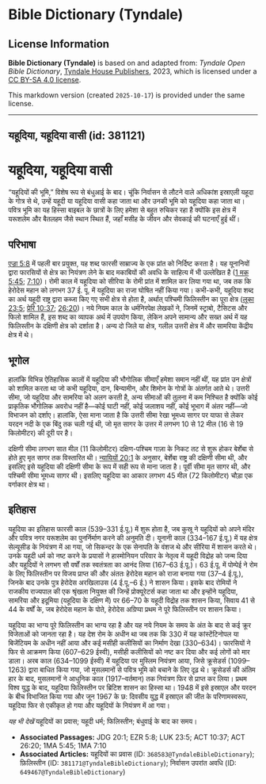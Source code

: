 # Bible Dictionary (Tyndale)

## License Information

**Bible Dictionary (Tyndale)** is based on and adapted from: _Tyndale Open Bible Dictionary_, [Tyndale House Publishers](https://tyndaleopenresources.com/), 2023, which is licensed under a [CC BY-SA 4.0 license](https://creativecommons.org/licenses/by-sa/4.0/legalcode.en).

This markdown version (created `2025-10-17`) is provided under the same license.



--------------------------------

## यहूदिया, यहूदिया वासी (id: 381121)

यहूदिया, यहूदिया वासी
=====================

“यहूदियों की भूमि,” विशेष रूप से बंधुआई के बाद। चूंकि निर्वासन से लौटने वाले अधिकांश इस्राएली यहूदा के गोत्र से थे, उन्हें यहूदी या यहूदिया वासी कहा जाता था और उनकी भूमि को यहूदिया कहा जाता था। पवित्र भूमि का यह हिस्सा बाइबल के छात्रों के लिए हमेशा से बहुत रुचिकर रहा है क्योंकि इस क्षेत्र में यरूशलेम और बैतलहम जैसे स्थान स्थित हैं, जहाँ मसीह के जीवन और सेवकाई की घटनाएँ हुई थीं।

परिभाषा
-------

[एज्रा 5:8](https://ref.ly/Ezra5:8) में पहली बार प्रयुक्त, यह शब्द फारसी साम्राज्य के एक प्रांत को निर्दिष्ट करता है। यह यूनानियों द्वारा फारसियों से क्षेत्र का नियंत्रण लेने के बाद मकाबियों की अवधि के साहित्य में भी उल्लेखित है ([1 मक 5:45](https://ref.ly/1Macc5:45); [7:10](https://ref.ly/1Macc7:10))। रोमी काल में यहूदिया को सीरिया के रोमी प्रांत में शामिल कर लिया गया था, जब तक कि हेरोदेस महान को लगभग 37 ई. पू. में यहूदिया का राजा घोषित नहीं किया गया। कभी\-कभी, यहूदिया शब्द का अर्थ यहूदी राष्ट्र द्वारा कब्जा किए गए सभी क्षेत्र से होता है, अर्थात् पश्चिमी फिलिस्तीन का पूरा क्षेत्र ([लूका 23:5](https://ref.ly/Luke23:5); [प्रेरि 10:37](https://ref.ly/Acts10:37); [26:20](https://ref.ly/Acts26:20))। नये नियम काल के धर्मनिरपेक्ष लेखकों ने, जिनमें स्ट्राबो, टैसिटस और फिलो शामिल हैं, इस शब्द का व्यापक अर्थ में उपयोग किया, लेकिन अपने सामान्य और सख्त अर्थ में यह फिलिस्तीन के दक्षिणी क्षेत्र को दर्शाता है। अन्य दो जिले या क्षेत्र, गलील उत्तरी क्षेत्र में और सामरिया केंद्रीय क्षेत्र में थे।

भूगोल
-----

हालांकि विभिन्न ऐतिहासिक कालों में यहूदिया की भौगोलिक सीमाएँ हमेशा समान नहीं थीं, यह प्रांत उन क्षेत्रों को शामिल करता था जो कभी यहूदिया, दान, बिन्यामीन, और शिमोन के गोत्रों के अंतर्गत आते थे। उत्तरी सीमा, जो यहूदिया और सामरिया को अलग करती है, अन्य सीमाओं की तुलना में कम निश्चित है क्योंकि कोई प्राकृतिक भौगोलिक अवरोध नहीं है—कोई घाटी नहीं, कोई जलाशय नहीं, कोई भूभाग में अंतर नहीं—जो विभाजन को दर्शाए। हालांकि, ऐसा माना जाता है कि उत्तरी सीमा रेखा भूमध्य सागर पर याफा से लेकर यरदन नदी के एक बिंदु तक चली गई थी, जो मृत सागर के उत्तर में लगभग 10 से 12 मील (16 से 19 किलोमीटर) की दूरी पर है।

दक्षिणी सीमा लगभग सात मील (11 किलोमीटर) दक्षिण\-पश्चिम गाज़ा के निकट तट से शुरू होकर बेर्शेबा से होते हुए मृत सागर तक विस्तारित थी। [न्यायियों 20:1](https://ref.ly/Judg20:1) के अनुसार, बेर्शेबा राष्ट्र की दक्षिणी सीमा थी, और इसलिए इसे यहूदिया की दक्षिणी सीमा के रूप में सही रूप से माना जाता है। पूर्वी सीमा मृत सागर थी, और पश्चिमी सीमा भूमध्य सागर थी। इसलिए यहूदिया का आकार लगभग 45 मील (72 किलोमीटर) चौड़ा एक वर्गाकार क्षेत्र था।

इतिहास
------

यहूदिया का इतिहास फारसी काल (539–331 ई.पू.) में शुरू होता है, जब कुस्रू ने यहूदियों को अपने मंदिर और पवित्र नगर यरूशलेम का पुनर्निर्माण करने की अनुमति दी। यूनानी काल (334–167 ई.पू.) में यह क्षेत्र सेल्यूसीड के नियंत्रण में आ गया, जो सिकन्दर के एक सेनापति के वंशज थे और सीरिया में शासन करते थे। उनके यहूदी धर्म को नष्ट करने के प्रयासों ने हास्मोनियन परिवार के नेतृत्व में यहूदी विद्रोह को जन्म दिया और यहूदियों ने लगभग सौ वर्षों तक स्वतंत्रता का आनंद लिया (167–63 ई.पू.)। 63 ई.पू. में पोम्पेई ने रोम के लिए फिलिस्तीन पर विजय प्राप्त की और अंततः हेरोदेस महान को राजा बनाया गया (37–4 ई.पू.), जिनके बाद उनके पुत्र हेरोदेस अरखिलाउस (4 ई.पू.–6 ई.) ने शासन किया। इसके बाद रोमियों ने राजकीय राज्यपाल की एक श्रृंखला नियुक्त की जिन्हें प्रोक्यूरेटर्स कहा जाता था और इन्होंने यहूदिया, सामरिया और इदूमिया (यहूदिया के दक्षिण में) पर 66–70 के यहूदी विद्रोह तक शासन किया, सिवाय 41 से 44 के वर्षों के, जब हेरोदेस महान के पोते, हेरोदेस अग्रिप्पा प्रथम ने पूरे फिलिस्तीन पर शासन किया।

यहूदिया का भाग्य पूरे फिलिस्तीन का भाग्य रहा है और यह नये नियम के समय के अंत के बाद से कई क्रूर विजेताओं को जानता रहा है। यह देश रोम के अधीन था जब तक कि 330 में यह कांस्टेंटिनोपल या बिजेंटियम के अधीन नहीं आया और कई मसीही कलीसियों का निर्माण देखा (330–634\)। फारसियों ने फिर से आक्रमण किया (607–629 ईस्वी), मसीही कलीसियों को नष्ट कर दिया और कई लोगों को मार डाला। अरब काल (634–1099 ईस्वी) में यहूदिया पर मुस्लिम नियंत्रण आया, जिसे क्रूसेडर्स (1099–1263\) द्वारा बाधित किया गया, जो मुसलमानों से पवित्र भूमि को बचाने के लिए दृढ़ थे। क्रूसेडर्स की अंतिम हार के बाद, मुसलमानों ने आधुनिक काल (1917–वर्तमान) तक नियंत्रण फिर से प्राप्त कर लिया। प्रथम विश्व युद्ध के बाद, यहूदिया फिलिस्तीन पर ब्रिटिश शासन का हिस्सा था। 1948 में इसे इस्राएल और यरदन के बीच विभाजित किया गया और जून 1967 के छ: दिवसीय युद्ध में इस्राएल की जीत के परिणामस्वरूप, यहूदिया फिर से एकीकृत हो गया और यहूदियों के नियंत्रण में आ गया।

*यह भी देखें* यहूदियों का प्रवास; यहूदी धर्म; फिलिस्तीन; बंधुवाई के बाद का समय।

* **Associated Passages:** JDG 20:1; EZR 5:8; LUK 23:5; ACT 10:37; ACT 26:20; 1MA 5:45; 1MA 7:10
* **Associated Articles:** यहूदियों का प्रवास (ID: `368583@TyndaleBibleDictionary`); फ़िलिस्तीन (ID: `381171@TyndaleBibleDictionary`); निर्वासन उपरांत अवधि (ID: `649467@TyndaleBibleDictionary`)

